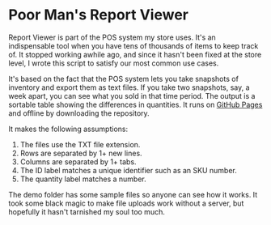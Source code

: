 # Poor Man's Report Viewer

Report Viewer is part of the POS system my store uses. It's an indispensable tool when you have tens of thousands of items to keep track of. It stopped working awhile ago, and since it hasn't been fixed at the store level, I wrote this script to satisfy our most common use cases.

It's based on the fact that the POS system lets you take snapshots of inventory and export them as text files. If you take two snapshots, say, a week apart, you can see what you sold in that time period. The output is a sortable table showing the differences in quantities. It runs on [GitHub Pages](https://publicalias.github.io/poor-mans-report-viewer/) and offline by downloading the repository.

It makes the following assumptions:

1. The files use the TXT file extension.
2. Rows are separated by 1+ new lines.
3. Columns are separated by 1+ tabs.
4. The ID label matches a unique identifier such as an SKU number.
5. The quantity label matches a number.

The demo folder has some sample files so anyone can see how it works. It took some black magic to make file uploads work without a server, but hopefully it hasn't tarnished my soul too much.
